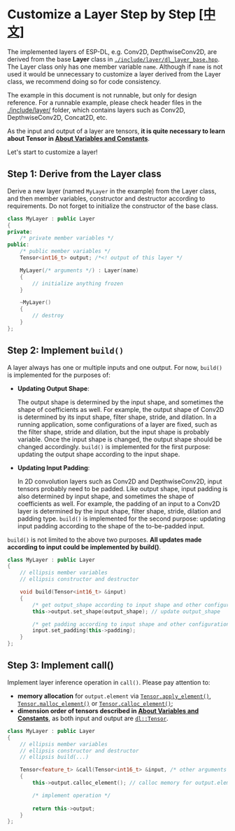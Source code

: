 # Customize a Layer Step by Step [[中文]](../zh_CN/implement_custom_layer.md)

The implemented layers of ESP-DL, e.g. Conv2D, DepthwiseConv2D, are derived from the base **Layer** class in [`./include/layer/dl_layer_base.hpp`](../../include/layer/dl_layer_base.hpp). The Layer class only has one member variable `name`. Although if `name` is not used it would be unnecessary to customize a layer derived from the Layer class, we recommend doing so for code consistency.

The example in this document is not runnable, but only for design reference. For a runnable example, please check header files in the [./include/layer/](../../include/layer/) folder, which contains layers such as Conv2D, DepthwiseConv2D, Concat2D, etc.

As the input and output of a layer are tensors, **it is quite necessary to learn about Tensor in [About Variables and Constants](./about_type_define.md/#Tensor)**.

Let's start to customize a layer!



## Step 1: Derive from the Layer class

Derive a new layer (named `MyLayer` in the example) from the Layer class, and then member variables, constructor and destructor according to requirements. Do not forget to initialize the constructor of the base class.

```c++
class MyLayer : public Layer
{
private:
    /* private member variables */
public:
    /* public member variables */
    Tensor<int16_t> output; /*<! output of this layer */

    MyLayer(/* arguments */) : Layer(name)
    {
        // initialize anything frozen
    }

    ~MyLayer()
    {
        // destroy
    }
};
```



## Step 2: Implement `build()`

A layer always has one or multiple inputs and one output. For now, `build()` is implemented for the purposes of:

- **Updating Output Shape**:
    
    The output shape is determined by the input shape, and sometimes the shape of coefficients as well. For example, the output shape of Conv2D is determined by its input shape, filter shape, stride, and dilation. In a running application, some configurations of a layer are fixed, such as the filter shape, stride and dilation, but the input shape is probably variable. Once the input shape is changed, the output shape should be changed accordingly. `build()` is implemented for the first purpose: updating the output shape according to the input shape.

- **Updating Input Padding**: 

    In 2D convolution layers such as Conv2D and DepthwiseConv2D, input tensors probably need to be padded. Like output shape, input padding is also determined by input shape, and sometimes the shape of coefficients as well. For example, the padding of an input to a Conv2D layer is determined by the input shape, filter shape, stride, dilation and padding type. `build()` is implemented for the second purpose: updating input padding according to the shape of the to-be-padded input.

`build()` is not limited to the above two purposes. **All updates made according to input could be implemented by build()**.


```c++
class MyLayer : public Layer
{
    // ellipsis member variables
    // ellipsis constructor and destructor

    void build(Tensor<int16_t> &input)
    {
        /* get output_shape according to input shape and other configuration */
        this->output.set_shape(output_shape); // update output_shape

        /* get padding according to input shape and other configuration */
        input.set_padding(this->padding);
    }
};
```



## Step 3: Implement call()

Implement layer inference operation in `call()`. Please pay attention to:

- **memory allocation** for `output.element` via [`Tensor.apply_element()`](../../include/typedef/dl_variable.hpp), [`Tensor.malloc_element()`](../../include/typedef/dl_variable.hpp) or [`Tensor.calloc_element()`](../../include/typedef/dl_variable.hpp/#122);
- **dimension order of tensors described in [About Variables and Constants](./about_type_define.md/#Tensor)**, as both input and output are [`dl::Tensor`](../../include/typedef/dl_variable.hpp).

```c++
class MyLayer : public Layer
{
    // ellipsis member variables
    // ellipsis constructor and destructor
    // ellipsis build(...)

    Tensor<feature_t> &call(Tensor<int16_t> &input, /* other arguments */)
    {
        this->output.calloc_element(); // calloc memory for output.element

        /* implement operation */
        
        return this->output;
    }
};
```

